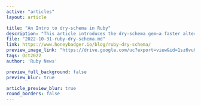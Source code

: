 ```yaml
---
active: "articles"
layout: article

title: "An Intro to dry-schema in Ruby"
description: "This article introduces the dry-schema gem—a faster alternative to the defaults."
file: "2022-10-31-ruby-dry-schema.md"
link: https://www.honeybadger.io/blog/ruby-dry-schema/ 
preview_image_link: "https://drive.google.com/uc?export=view&id=1sz6vuGMhMehUEl2UnoJO22kz_97TSQJ-"
tags: Oct2022
author: 'Ruby News'

preview_full_background: false
preview_blur: true

article_preview_blur: true
round_borders: false
---
```

